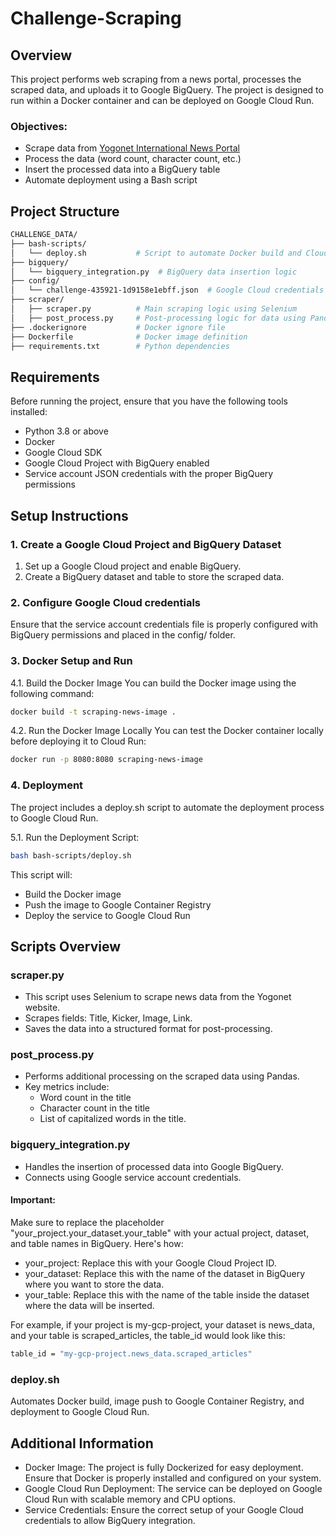 # Challenge-Scraping


## Overview

This project performs web scraping from a news portal, processes the scraped data, and uploads it to Google BigQuery. The project is designed to run within a Docker container and can be deployed on Google Cloud Run. 

### Objectives:
- Scrape data from [Yogonet International News Portal](https://www.yogonet.com/international/)
- Process the data (word count, character count, etc.)
- Insert the processed data into a BigQuery table
- Automate deployment using a Bash script


## Project Structure
```bash
CHALLENGE_DATA/
├── bash-scripts/
│   └── deploy.sh           # Script to automate Docker build and Cloud Run deployment
├── bigquery/
│   └── bigquery_integration.py  # BigQuery data insertion logic
├── config/
│   └── challenge-435921-1d9158e1ebff.json  # Google Cloud credentials for BigQuery
├── scraper/
│   ├── scraper.py          # Main scraping logic using Selenium
│   ├── post_process.py     # Post-processing logic for data using Pandas
├── .dockerignore           # Docker ignore file
├── Dockerfile              # Docker image definition
├── requirements.txt        # Python dependencies
```

## Requirements

Before running the project, ensure that you have the following tools installed:

- Python 3.8 or above
- Docker
- Google Cloud SDK
- Google Cloud Project with BigQuery enabled
- Service account JSON credentials with the proper BigQuery permissions

## Setup Instructions

### 1. Create a Google Cloud Project and BigQuery Dataset
1. Set up a Google Cloud project and enable BigQuery.
2. Create a BigQuery dataset and table to store the scraped data.

### 2. Configure Google Cloud credentials
Ensure that the service account credentials file is properly configured with BigQuery permissions and placed in the config/ folder.

### 3. Docker Setup and Run
4.1. Build the Docker Image
You can build the Docker image using the following command:

```bash
docker build -t scraping-news-image .
```

4.2. Run the Docker Image Locally
You can test the Docker container locally before deploying it to Cloud Run:


```bash
docker run -p 8080:8080 scraping-news-image
```

### 4. Deployment
The project includes a deploy.sh script to automate the deployment process to Google Cloud Run.

5.1. Run the Deployment Script:

```bash
bash bash-scripts/deploy.sh
```

This script will:

- Build the Docker image
- Push the image to Google Container Registry
- Deploy the service to Google Cloud Run


## Scripts Overview

### scraper.py
- This script uses Selenium to scrape news data from the Yogonet website.
- Scrapes fields: Title, Kicker, Image, Link.
- Saves the data into a structured format for post-processing.

### post_process.py
- Performs additional processing on the scraped data using Pandas.
- Key metrics include:
    - Word count in the title
    - Character count in the title
    - List of capitalized words in the title.

### bigquery_integration.py
- Handles the insertion of processed data into Google BigQuery.
- Connects using Google service account credentials.

#### Important:
Make sure to replace the placeholder "your_project.your_dataset.your_table" with your actual project, dataset, and table names in BigQuery. Here's how:

- your_project: Replace this with your Google Cloud Project ID.
- your_dataset: Replace this with the name of the dataset in BigQuery where you want to store the data.
- your_table: Replace this with the name of the table inside the dataset where the data will be inserted.

For example, if your project is my-gcp-project, your dataset is news_data, and your table is scraped_articles, the table_id would look like this:

```bash
table_id = "my-gcp-project.news_data.scraped_articles"
```

### deploy.sh
Automates Docker build, image push to Google Container Registry, and deployment to Google Cloud Run.


## Additional Information
- Docker Image: The project is fully Dockerized for easy deployment. Ensure that Docker is properly installed and configured on your system.
- Google Cloud Run Deployment: The service can be deployed on Google Cloud Run with scalable memory and CPU options.
- Service Credentials: Ensure the correct setup of your Google Cloud credentials to allow BigQuery integration.